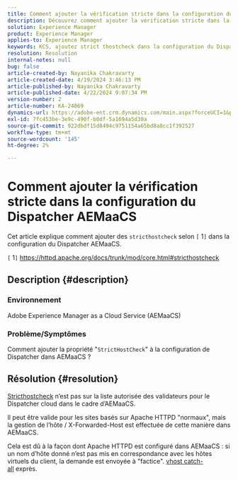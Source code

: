 ```yaml
---
title: Comment ajouter la vérification stricte dans la configuration du Dispatcher AEMaaCS
description: Découvrez comment ajouter la vérification stricte dans la configuration du Dispatcher AEMaaCS.
solution: Experience Manager
product: Experience Manager
applies-to: Experience Manager
keywords: KCS, ajoutez strict thostcheck dans la configuration du Dispatcher AEMaaCS, experience manager, cloud
resolution: Resolution
internal-notes: null
bug: false
article-created-by: Nayanika Chakravarty
article-created-date: 4/19/2024 3:46:13 PM
article-published-by: Nayanika Chakravarty
article-published-date: 4/22/2024 9:07:34 PM
version-number: 2
article-number: KA-24069
dynamics-url: https://adobe-ent.crm.dynamics.com/main.aspx?forceUCI=1&pagetype=entityrecord&etn=knowledgearticle&id=2b182eee-63fe-ee11-a1ff-6045bd0065f9
exl-id: 7fc453be-3e9c-490f-b0df-5a1694a5d30a
source-git-commit: 922dbdf15d8494c9751154a65bd8a8cc1f392527
workflow-type: tm+mt
source-wordcount: '145'
ht-degree: 2%

---
```


# Comment ajouter la vérification stricte dans la configuration du Dispatcher AEMaaCS


Cet article explique comment ajouter des `stricthostcheck` selon `[` 1`]`  dans la configuration du Dispatcher AEMaaCS.

`[` 1`]`  https://httpd.apache.org/docs/trunk/mod/core.html#stricthostcheck

## Description {#description}


### Environnement

Adobe Experience Manager as a Cloud Service (AEMaaCS)

### Problème/Symptômes

Comment ajouter la propriété &quot;`StrictHostCheck`&quot; à la configuration de Dispatcher dans AEMaaCS ?


## Résolution {#resolution}


[Stricthostcheck](https://httpd.apache.org/docs/trunk/mod/core.html#stricthostcheck) n’est pas sur la liste autorisée des validateurs pour le Dispatcher cloud dans le cadre d’AEMaaCS.

Il peut être valide pour les sites basés sur Apache HTTPD &quot;normaux&quot;, mais la gestion de l’hôte / X-Forwarded-Host est effectuée de cette manière dans AEMaaCS.

Cela est dû à la façon dont Apache HTTPD est configuré dans AEMaaCS : si un nom d’hôte donné n’est pas mis en correspondance avec les hôtes virtuels du client, la demande est envoyée à &quot;factice&quot;. [vhost catch-all](https://github.com/adobe/aem-project-archetype/blob/develop/src/main/archetype/dispatcher.cloud/src/conf.d/dispatcher_vhost.conf#L277-L307) exprès.
